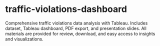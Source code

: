 # traffic-violations-dashboard
Comprehensive traffic violations data analysis with Tableau. Includes dataset, Tableau dashboard, PDF export, and presentation slides. All materials are provided for review, download, and easy access to insights and visualizations.
